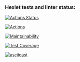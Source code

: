 ### Hexlet tests and linter status:

[![Actions Status](https://github.com/elen-oz/frontend-project-46/workflows/hexlet-check/badge.svg)](https://github.com/elen-oz/frontend-project-46/actions)

[![Actions](https://github.com/elen-oz/frontend-project-46/workflows/github-actions.yml/badge.svg)](https://github.com/elen-oz/frontend-project-46/actions)

[![Maintainability](https://api.codeclimate.com/v1/badges/b9ef39d04bc8f5341ea4/maintainability)](https://codeclimate.com/github/elen-oz/frontend-project-46/maintainability)

[![Test Coverage](https://api.codeclimate.com/v1/badges/b9ef39d04bc8f5341ea4/test_coverage)](https://codeclimate.com/github/elen-oz/frontend-project-46/test_coverage)

[![asciicast](https://asciinema.org/a/wEbyKZLIJlC9YBNzQZwwAuFuI.svg)](https://asciinema.org/a/wEbyKZLIJlC9YBNzQZwwAuFuI)
